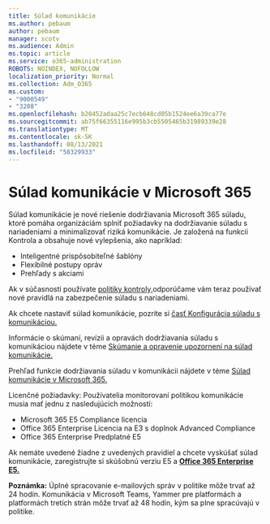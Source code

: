 ```yaml
---
title: Súlad komunikácie
ms.author: pebaum
author: pebaum
manager: scotv
ms.audience: Admin
ms.topic: article
ms.service: o365-administration
ROBOTS: NOINDEX, NOFOLLOW
localization_priority: Normal
ms.collection: Adm_O365
ms.custom:
- "9000549"
- "3208"
ms.openlocfilehash: b20452adaa25c7ecb648cd05b1524ee6a39ca77e
ms.sourcegitcommit: ab75f66355116e995b3cb5505465b31989339e28
ms.translationtype: MT
ms.contentlocale: sk-SK
ms.lasthandoff: 08/13/2021
ms.locfileid: "58329933"
---
```

# <a name="communication-compliance-in-microsoft-365"></a>Súlad komunikácie v Microsoft 365

Súlad komunikácie je nové riešenie dodržiavania Microsoft 365 súladu, ktoré pomáha organizáciám splniť požiadavky na dodržiavanie súladu s nariadeniami a minimalizovať riziká komunikácie. Je založená na funkcii Kontrola a obsahuje nové vylepšenia, ako napríklad:

- Inteligentné prispôsobiteľné šablóny
- Flexibilné postupy opráv
- Prehľady s akciami

Ak v súčasnosti používate [politiky kontroly,](https://docs.microsoft.com/microsoft-365/compliance/supervision-policies)odporúčame vám teraz používať nové pravidlá na zabezpečenie súladu s nariadeniami.

Ak chcete nastaviť súlad komunikácie, pozrite si [časť Konfigurácia súladu s komunikáciou.](https://docs.microsoft.com/microsoft-365/compliance/communication-compliance-configure)

Informácie o skúmaní, revízii a opravách dodržiavania súladu s komunikáciou nájdete v téme [Skúmanie a opravenie upozornení na súlad komunikácie.](https://docs.microsoft.com/microsoft-365/compliance/communication-compliance-investigate-remediate)

Prehľad funkcie dodržiavania súladu v komunikácii nájdete v téme [Súlad komunikácie v Microsoft 365.](https://docs.microsoft.com/microsoft-365/compliance/communication-compliance)

Licenčné požiadavky: Používatelia monitorovaní politikou komunikácie musia mať jednu z nasledujúcich možností:

- Microsoft 365 E5 Compliance licencia
- Office 365 Enterprise Licencia na E3 s doplnok Advanced Compliance
- Office 365 Enterprise Predplatné E5

Ak nemáte uvedené žiadne z uvedených pravidiel a chcete vyskúšať súlad komunikácie, zaregistrujte si skúšobnú verziu E5 a **[Office 365 Enterprise E5.](https://go.microsoft.com/fwlink/p/?LinkID=698279)**

**Poznámka:** Úplné spracovanie e-mailových správ v politike môže trvať až 24 hodín. Komunikácia v Microsoft Teams, Yammer pre platformách a platformách tretích strán môže trvať až 48 hodín, kým sa plne spracúvajú v politike.

